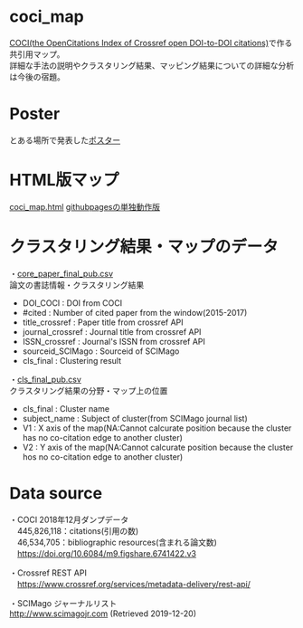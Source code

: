 # coci_map
[COCI(the OpenCitations Index of Crossref open DOI-to-DOI citations)](https://opencitations.net/index/coci)で作る共引用マップ。  
詳細な手法の説明やクラスタリング結果、マッピング結果についての詳細な分析は今後の宿題。

# Poster
とある場所で発表した[ポスター](https://github.com/k2taro/coci_map/blob/master/coci_public.pdf)

# HTML版マップ
[coci_map.html](https://github.com/k2taro/coci_map/blob/master/coci_map.html)
[githubpagesの単独動作版](https://k2taro.github.io/coci_map.html)


# クラスタリング結果・マップのデータ
・[core_paper_final_pub.csv](https://github.com/k2taro/coci_map/blob/master/core_paper_final_pub.csv)  
論文の書誌情報・クラスタリング結果  
- DOI_COCI : DOI from COCI  
- #cited : Number of cited paper from the window(2015-2017)  
- title_crossref : Paper title from crossref API  
- journal_crossref : Journal title from crossref API  
- ISSN_crossref : Journal's ISSN from crossref API  
- sourceid_SCIMago : Sourceid of SCIMago  
- cls_final : Clustering result  
  

・[cls_final_pub.csv](https://github.com/k2taro/coci_map/blob/master/cls_final_pub.csv)  
クラスタリング結果の分野・マップ上の位置  
- cls_final : Cluster name  
- subject_name : Subject of cluster(from SCIMago journal list)  
- V1 : X axis of the map(NA:Cannot calcurate position because the cluster has no co-citation edge to another cluster)  
- V2 : Y axis of the map(NA:Cannot calcurate position because the cluster hos no co-citation edge to another cluster)  



# Data source  
・COCI 2018年12月ダンプデータ  
　445,826,118：citations(引用の数)  
　46,534,705：bibliographic resources(含まれる論文数)  
　https://doi.org/10.6084/m9.figshare.6741422.v3

・Crossref REST API  
　https://www.crossref.org/services/metadata-delivery/rest-api/

・SCIMago ジャーナルリスト  
  http://www.scimagojr.com (Retrieved 2019-12-20)
